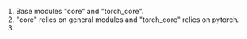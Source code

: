 1. Base modules "core" and "torch_core".
2. "core" relies on general modules and "torch_core" relies on pytorch.
3. 



